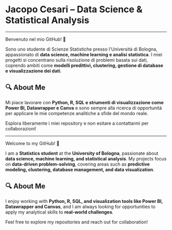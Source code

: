# Jacopo Cesari – Data Science & Statistical Analysis  

---

Benvenuto nel mio GitHub! 👋 

Sono uno studente di Scienze Statistiche presso l'Università di Bologna, appassionato di **data science, machine learning e analisi statistica**. 
I miei progetti si concentrano sulla risoluzione di problemi basata sui dati, coprendo ambiti come **modelli predittivi, clustering, gestione di database e visualizzazione dei dati**.

## 🔍 About Me  

Mi piace lavorare con **Python, R, SQL e strumenti di visualizzazione come Power BI, Datawrapper e Canva** e sono sempre alla ricerca di opportunità per applicare le mie competenze analitiche a sfide del mondo reale.

Esplora liberamente i miei repository e non esitare a contattarmi per collaborazioni!

---

Welcome to my GitHub! 👋  

I am a **Statistics student** at the **University of Bologna**, passionate about **data science, machine learning, and statistical analysis**. 
My projects focus on **data-driven problem-solving**, covering areas such as **predictive modeling, clustering, database management, and data visualization**. 

## 🔍 About Me  

I enjoy working with **Python, R, SQL, and visualization tools like Power BI, Datawrapper and Canvas**, and I am always looking for opportunities to apply my analytical skills to **real-world challenges**.  

Feel free to explore my repositories and reach out for collaboration! 

